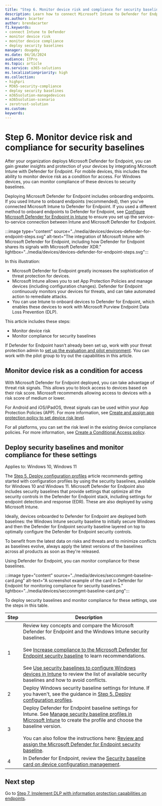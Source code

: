 ```yaml
---
title: "Step 6. Monitor device risk and compliance for security baselines"
description: Learn how to connect Microsoft Intune to Defender for Endpoint and monitor device risk as a condition for access.
ms.author: bcarter
author: brendacarter
f1.keywords:
- connect Intune to Defender
- monitor device risk
- monitor device compliance
- deploy security baselines
manager: dougeby
ms.date: 04/16/2024
audience: ITPro
ms.topic: article
ms.service: o365-solutions
ms.localizationpriority: high
ms.collection:
- highpri
- M365-security-compliance
- deploy security baselines
- m365solution-managedevices
- m365solution-scenario
- zerotrust-solution
ms.custom: 
keywords: 
---
```


# Step 6. Monitor device risk and compliance for security baselines

After your organization deploys Microsoft Defender for Endpoint, you can gain greater insights and protection of your devices by integrating Microsoft Intune with Defender for Endpoint. For mobile devices, this includes the ability to monitor device risk as a condition for access. For Windows devices, you can monitor compliance of these devices to security baselines.

Deploying Microsoft Defender for Endpoint includes onboarding endpoints. If you used Intune to onboard endpoints (recommended), then you've connected Microsoft Intune to Defender for Endpoint. If you used a different method to onboard endpoints to Defender for Endpoint, see [Configure Microsoft Defender for Endpoint in Intune](/mem/intune/protect/advanced-threat-protection-configure) to ensure you set up the service-to-service connection between Intune and Microsoft Defender for Endpoint. 

:::image type="content" source="../media/devices/devices-defender-for-endpoint-steps.svg" alt-text="The integration of Microsoft Intune with Microsoft Defender for Endpoint, including how Defender for Endpoint shares its signals with Microsoft Defender XDR." lightbox="../media/devices/devices-defender-for-endpoint-steps.svg":::

In this illustration:

- Microsoft Defender for Endpoint greatly increases the sophistication of threat protection for devices.
- Microsoft Intune allows you to set App Protection Policies and manage devices (including configuration changes). Defender for Endpoint continuously monitors your devices for threats, and can take automated action to remediate attacks.
- You can use Intune to onboard devices to Defender for Endpoint, which enables these devices to work with Microsoft Purview Endpoint Data Loss Prevention (DLP).

This article includes these steps:

- Monitor device risk
- Monitor compliance for security baselines

If Defender for Endpoint hasn’t already been set up, work with your threat protection admin to [set up the evaluation and pilot environment](../security/defender/eval-defender-endpoint-overview.md). You can work with the pilot group to try out the capabilities in this article.

## Monitor device risk as a condition for access

With Microsoft Defender for Endpoint deployed, you can take advantage of threat risk signals. This allows you to block access to devices based on their risk score. Microsoft recommends allowing access to devices with a risk score of medium or lower.

For Android and iOS/iPadOS, threat signals can be used within your App Protection Policies (APP). For more information, see [Create and assign app protection policy to set device risk level](/mem/intune/protect/advanced-threat-protection-configure#create-and-assign-compliance-policy-to-set-device-risk-level).

For all platforms, you can set the risk level in the existing device compliance policies. For more information, see [Create a Conditional Access policy](/mem/intune/protect/advanced-threat-protection-configure#create-a-conditional-access-policy).

## Deploy security baselines and monitor compliance for these settings

Applies to: Windows 10, Windows 11

The [Step 5. Deploy configuration profiles](manage-devices-with-intune-configuration-profiles.md) article recommends getting started with configuration profiles by using the security baselines, available for Windows 10 and Windows 11. Microsoft Defender for Endpoint also includes security baselines that provide settings that optimize all the security controls in the Defender for Endpoint stack, including settings for endpoint detection and response (EDR). These are also deployed by using Microsoft Intune.

Ideally, devices onboarded to Defender for Endpoint are deployed both baselines: the Windows Intune security baseline to initially secure Windows and then the Defender for Endpoint security baseline layered on top to optimally configure the Defender for Endpoint security controls.

To benefit from the latest data on risks and threats and to minimize conflicts as baselines evolve, always apply the latest versions of the baselines across all products as soon as they're released. 

Using Defender for Endpoint, you can monitor compliance for these baselines. 

:::image type="content" source="../media/devices/secconmgmt-baseline-card.png" alt-text="A screenshot example of the card in Defender for Endpoint for monitoring compliance for security baselines." lightbox="../media/devices/secconmgmt-baseline-card.png":::

To deploy security baselines and monitor compliance for these settings, use the steps in this table.

|Step  |Description  |
|---------|---------|
|1     |Review key concepts and compare the Microsoft Defender for Endpoint and the Windows Intune security baselines. <br><br> See [Increase compliance to the Microsoft Defender for Endpoint security baseline](../security/defender-endpoint/configure-machines-security-baseline.md) to learn recommendations. <br><br> See [Use security baselines to configure Windows devices in Intune](/mem/intune/protect/security-baselines) to review the list of available security baselines and how to avoid conflicts.         |
|2     |  Deploy Windows security baseline settings for Intune. If you haven't, see the guidance in [Step 5. Deploy configuration profiles](manage-devices-with-intune-configuration-profiles.md).        |
|3    |  Deploy Defender for Endpoint baseline settings for Intune. See [Manage security baseline profiles in Microsoft Intune](/mem/intune/protect/security-baselines-configure) to create the profile and choose the baseline version. <br><br> You can also follow the instructions here: [Review and assign the Microsoft Defender for Endpoint security baseline](../security/defender-endpoint/configure-machines-security-baseline.md#review-and-assign-the-microsoft-defender-for-endpoint-security-baseline). |
|4     | In Defender for Endpoint, review the [Security baseline card on device configuration management](../security/defender-endpoint/configure-machines.md). |

## Next step

Go to [Step 7. Implement DLP with information protection capabilities on endpoints](manage-devices-with-intune-dlp-mip.md).
